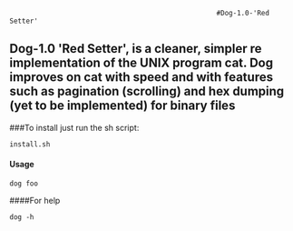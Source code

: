                                                         
                                                       #Dog-1.0-'Red Setter'
## Dog-1.0 'Red Setter', is a cleaner, simpler re implementation of the UNIX program cat. Dog improves on cat with speed and with features such as pagination (scrolling) and hex dumping (yet to be implemented) for binary files


###To install just run the sh script: 
```
install.sh
```
#### Usage
```
dog foo
```

####For help 
```
dog -h
```
